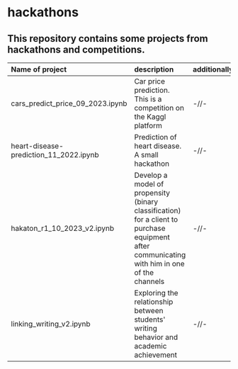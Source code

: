 # hackathons

## This repository contains some projects from hackathons and competitions.

| Name of project | description | additionally |
| :-------------------- | :--------------------- |:---------------------------|
| cars_predict_price_09_2023.ipynb | Car price prediction. This is a competition on the Kaggl platform | -//- |
| heart-disease-prediction_11_2022.ipynb | Prediction of heart disease. A small hackathon | -//- |
| hakaton_r1_10_2023_v2.ipynb | Develop a model of propensity (binary classification) for a client to purchase equipment after communicating with him in one of the channels | -//- |
| linking_writing_v2.ipynb | Exploring the relationship between students' writing behavior and academic achievement | -//- |


